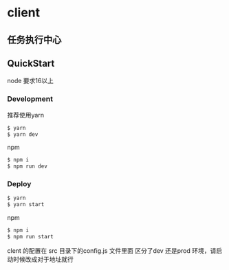 # client

## 任务执行中心

## QuickStart

node 要求16以上
### Development
推荐使用yarn
```bash
$ yarn 
$ yarn dev 
```
npm
```bash
$ npm i 
$ npm run dev 
```


### Deploy

```bash
$ yarn 
$ yarn start
```

npm 
```bash
$ npm i 
$ npm run start
```

clent 的配置在 src 目录下的config.js 文件里面 区分了dev 还是prod 环境，请启动时候改成对于地址就行 



